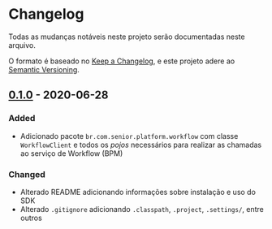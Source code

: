 # Changelog

Todas as mudanças notáveis ​​neste projeto serão documentadas neste arquivo.

O formato é baseado no [Keep a Changelog](https://keepachangelog.com/en/1.0.0/), e este projeto adere ao [Semantic Versioning](https://semver.org/spec/v2.0.0.html).

## [0.1.0] - 2020-06-28

### Added
- Adicionado pacote `br.com.senior.platform.workflow` com classe `WorkflowClient` e todos os _pojos_ necessários para realizar as chamadas ao serviço de Workflow (BPM)

### Changed
- Alterado README adicionando informações sobre instalação e uso do SDK
- Alterado `.gitignore` adicionando `.classpath`, `.project`, `.settings/`, entre outros

[0.1.0]: https://github.com/dev-senior-com-br/senior-platform-apps-java/compare/v0.1.0...v0.0.1